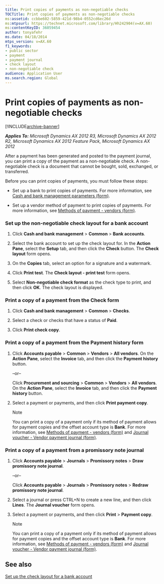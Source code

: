 ```yaml
---
title: Print copies of payments as non-negotiable checks
TOCTitle: Print copies of payments as non-negotiable checks
ms:assetid: ccbbe602-5859-421d-98b4-0552cd6ec26d
ms:mtpsurl: https://technet.microsoft.com/library/Hh242904(v=AX.60)
ms:contentKeyID: 36059454
author: tonyafehr
ms.date: 04/18/2014
mtps_version: v=AX.60
f1_keywords:
- public sector
- payment
- payment journal
- check layout
- non-negotiable check
audience: Application User
ms.search.region: Global
---
```


# Print copies of payments as non-negotiable checks 


[!INCLUDE[archive-banner](includes/archive-banner.md)]


_**Applies To:** Microsoft Dynamics AX 2012 R3, Microsoft Dynamics AX 2012 R2, Microsoft Dynamics AX 2012 Feature Pack, Microsoft Dynamics AX 2012_

After a payment has been generated and posted to the payment journal, you can print a copy of the payment as a non-negotiable check. A non-negotiable check is a document that cannot be bought, sold, exchanged, or transferred.

Before you can print copies of payments, you must follow these steps:

  - Set up a bank to print copies of payments. For more information, see [Cash and bank management parameters (form)](https://technet.microsoft.com/library/aa591289\(v=ax.60\)).

  - Set up a vendor method of payment to print copies of payments. For more information, see [Methods of payment - vendors (form)](https://technet.microsoft.com/library/aa618565\(v=ax.60\)).

### Set up the non-negotiable check layout for a bank account

1.  Click **Cash and bank management** \> **Common** \> **Bank accounts**.

2.  Select the bank account to set up the check layout for. In the **Action Pane**, select the **Setup** tab, and then click the **Check** button. The **Check layout** form opens.

3.  On the **Copies** tab, select an option for a signature and a watermark.

4.  Click **Print test**. The **Check layout - print test** form opens.

5.  Select **Non-negotiable check format** as the check type to print, and then click **OK**. The check layout is displayed.

### Print a copy of a payment from the Check form

1.  Click **Cash and bank management** \> **Common** \> **Checks**.

2.  Select a check or checks that have a status of **Paid**.

3.  Click **Print check copy**.

### Print a copy of a payment from the Payment history form

1.  Click **Accounts payable** \> **Common** \> **Vendors** \> **All vendors**. On the **Action Pane**, select the **Invoice** tab, and then click the **Payment history** button.
    
    –or–
    
    Click **Procurement and sourcing** \> **Common** \> **Vendors** \> **All vendors**. On the **Action Pane**, select the **Invoice** tab, and then click the **Payment history** button.

2.  Select a payment or payments, and then click **Print payment copy**.
    

    > [!NOTE]
    > <P>You can print a copy of a payment only if its method of payment allows for payment copies and the offset account type is <STRONG>Bank</STRONG>. For more information, see <A href="https://technet.microsoft.com/library/aa618565(v=ax.60)">Methods of payment - vendors (form)</A> and <A href="https://technet.microsoft.com/library/aa599011(v=ax.60)">Journal voucher - Vendor payment journal (form)</A>.</P>



### Print a copy of a payment from a promissory note journal

1.  Click **Accounts payable** \> **Journals** \> **Promissory notes** \> **Draw promissory note journal**.
    
    –or–
    
    Click **Accounts payable** \> **Journals** \> **Promissory notes** \> **Redraw promissory note journal**.

2.  Select a journal or press CTRL+N to create a new line, and then click **Lines**. The **Journal voucher** form opens.

3.  Select a payment or payments, and then click **Print** \> **Payment copy**.
    

    > [!NOTE]
    > <P>You can print a copy of a payment only if its method of payment allows for payment copies and the offset account type is <STRONG>Bank</STRONG>. For more information, see <A href="https://technet.microsoft.com/library/aa618565(v=ax.60)">Methods of payment - vendors (form)</A> and <A href="https://technet.microsoft.com/library/aa599011(v=ax.60)">Journal voucher - Vendor payment journal (form)</A>.</P>



## See also

[Set up the check layout for a bank account](set-up-the-check-layout-for-a-bank-account.md)

  


